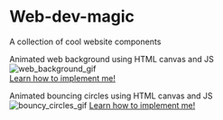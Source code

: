 # Web-dev-magic
A collection of cool website components


Animated web background using HTML canvas and JS <br>
![web_background_gif](https://media2.giphy.com/media/xuAZ6IbgFzVKICBPpH/giphy.gif?cid=790b761153fa9e6bb7894bfac7b5d907604afb3a87843651&rid=giphy.gif&ct=g) <br>
<a href = "https://github.com/Tomislav-Zigo/Web-dev-magic/tree/main/web-background"> Learn how to implement me!</a> 

Animated bouncing circles using HTML canvas and JS <br>
![bouncy_circles_gif](https://media4.giphy.com/media/V1z8aG86PV7JLBb5yR/giphy.gif)
<a href = "https://github.com/Tomislav-Zigo/Web-dev-magic/tree/main/bouncy_balls"> Learn how to implement me!</a> 
